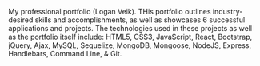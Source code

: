 My professional portfolio (Logan Veik). THis portfolio outlines industry-desired skills and accomplishments, as well as showcases 6 successful applications and projects. The technologies used in these projects as well as the portfolio itself include: HTML5, CSS3, JavaScript, React, Bootstrap, jQuery, Ajax, MySQL, Sequelize, MongoDB, Mongoose, NodeJS, Express, Handlebars, Command Line, & Git.
